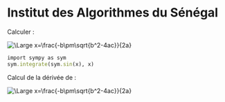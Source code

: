 
# Institut des Algorithmes du Sénégal

Calculer :

![\Large x=\frac{-b\pm\sqrt{b^2-4ac}}{2a}](https://latex.codecogs.com/svg.latex?\Large&space;lim_{x\rightarrow0}\frac{\sin(x)}{x})



```ruby
import sympy as sym
sym.integrate(sym.sin(x), x)
```


Calcul de la dérivée de :

![\Large x=\frac{-b\pm\sqrt{b^2-4ac}}{2a}](https://latex.codecogs.com/svg.latex?\Large&space;log(x))
